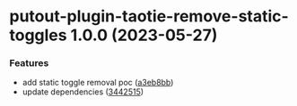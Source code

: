 # putout-plugin-taotie-remove-static-toggles 1.0.0 (2023-05-27)


### Features

* add static toggle removal poc ([a3eb8bb](https://github.com/taotiebot/codemods/commit/a3eb8bbc9775fdd8da1783b57c23d5a6a705c1cc))
* update dependencies ([3442515](https://github.com/taotiebot/codemods/commit/34425150c4421be96140959acd77774bd036d5fc))
